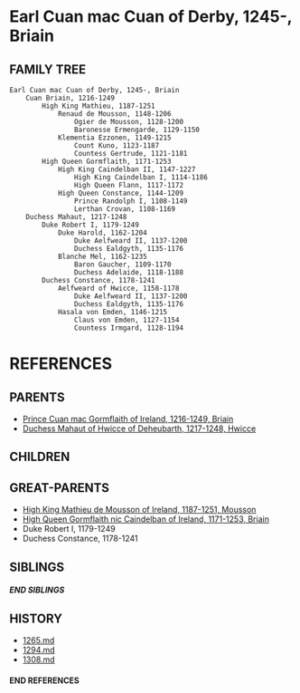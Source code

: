 # Earl Cuan mac Cuan of Derby, 1245-, Briain

## FAMILY TREE

```
Earl Cuan mac Cuan of Derby, 1245-, Briain
    Cuan Briain, 1216-1249
        High King Mathieu, 1187-1251
            Renaud de Mousson, 1148-1206
                Ogier de Mousson, 1128-1200
                Baronesse Ermengarde, 1129-1150
            Klementia Ezzonen, 1149-1215
                Count Kuno, 1123-1187
                Countess Gertrude, 1121-1181
        High Queen Gormflaith, 1171-1253
            High King Caindelban II, 1147-1227
                High King Caindelban I, 1114-1186
                High Queen Flann, 1117-1172
            High Queen Constance, 1144-1209
                Prince Randolph I, 1108-1149
                Lerthan Crovan, 1108-1169
    Duchess Mahaut, 1217-1248
        Duke Robert I, 1179-1249    
            Duke Harold, 1162-1204
                Duke Aelfweard II, 1137-1200
                Duchess Ealdgyth, 1135-1176
            Blanche Mel, 1162-1235
                Baron Gaucher, 1109-1170
                Duchess Adelaide, 1118-1188
        Duchess Constance, 1178-1241
            Aelfweard of Hwicce, 1158-1178
                Duke Aelfweard II, 1137-1200
                Duchess Ealdgyth, 1135-1176
            Hasala von Emden, 1146-1215
                Claus von Emden, 1127-1154
                Countess Irmgard, 1128-1194
```


# REFERENCES

## PARENTS 
* [Prince Cuan mac Gormflaith of Ireland, 1216-1249, Briain](p/cuan_mac_gormflaith_1216.md)
* [Duchess Mahaut of Hwicce of Deheubarth, 1217-1248, Hwicce](p/mahaut_of_hwicce_1217.md)

## CHILDREN 


## GREAT-PARENTS 
* [High King Mathieu de Mousson of Ireland, 1187-1251, Mousson](p/mathieu_de_mousson_1187.md)
* [High Queen Gormflaith nic Caindelban of Ireland, 1171-1253, Briain](p/gormflaith_nic_caindelban_1171.md)
* Duke Robert I, 1179-1249
* Duchess Constance, 1178-1241

## SIBLINGS

##### END SIBLINGS  
## HISTORY
* [1265.md](../h/1265.md)
* [1294.md](../h/1294.md)
* [1308.md](../h/1308.md)

#### END REFERENCES

